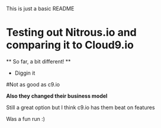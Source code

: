 This is just a basic README 

# Testing out Nitrous.io and comparing it to Cloud9.io

** So far, a bit different! **

* Diggin it

#Not as good as c9.io

**Also they changed their business model**

Still a great option but I think c9.io has them beat on features

Was a fun run :)
